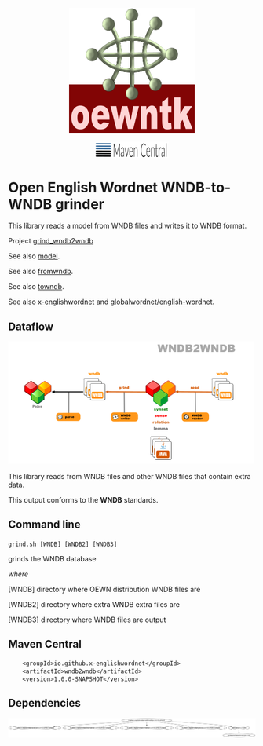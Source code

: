 <p align="center">
<img width="256" height="256" src="images/oewntk.png" alt="OEWNTK">
</p>
<p align="center">
<img width="150"src="images/mavencentral.png" alt="MavenCentral">
</p>

# Open English Wordnet WNDB-to-WNDB grinder

This library reads a model from WNDB files and writes it to WNDB format.

Project [grind_wndb2wndb](https://github.com/x-englishwordnet/grind_wndb2wndb)

See also [model](https://github.com/x-englishwordnet/model/blob/master/README.md).

See also [fromwndb](https://github.com/x-englishwordnet/fromwndb/blob/master/README.md).

See also [towndb](https://github.com/x-englishwordnet/towndb/blob/master/README.md).

See also [x-englishwordnet](https://github.com/x-englishwordnet) and [globalwordnet/english-wordnet](https://github.com/globalwordnet/english-wordnet).

## Dataflow

![Dataflow](images/dataflow_wndb2wndb.png  "Dataflow")

This library reads from WNDB files and other WNDB files that contain extra data.

This output conforms to the **WNDB** standards.

## Command line

`grind.sh [WNDB] [WNDB2] [WNDB3]`

grinds the WNDB database

*where*

[WNDB]    directory where OEWN distribution WNDB files are

[WNDB2]  directory where extra WNDB extra files are

[WNDB3]      directory where WNDB files are output

## Maven Central

		<groupId>io.github.x-englishwordnet</groupId>
		<artifactId>wndb2wndb</artifactId>
		<version>1.0.0-SNAPSHOT</version>

## Dependencies

![Dependencies](images/grind-wndb2wndb.png  "Dataflow")
